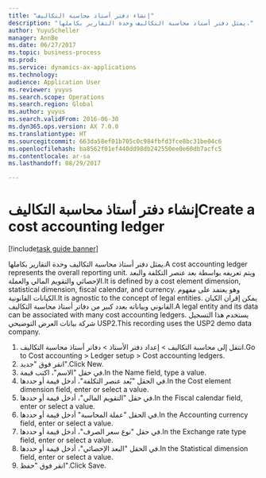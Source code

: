 ```yaml
--- 
title: "إنشاء دفتر أستاذ محاسبة التكاليف"
description: "يمثل دفتر أستاذ محاسبة التكاليف وحدة التقارير بكاملها."
author: YuyuScheller
manager: AnnBe
ms.date: 06/27/2017
ms.topic: business-process
ms.prod: 
ms.service: dynamics-ax-applications
ms.technology: 
audience: Application User
ms.reviewer: yuyus
ms.search.scope: Operations
ms.search.region: Global
ms.author: yuyus
ms.search.validFrom: 2016-06-30
ms.dyn365.ops.version: AX 7.0.0
ms.translationtype: HT
ms.sourcegitcommit: 663da58ef01b705c0c984fbfd3fce8bc31be04c6
ms.openlocfilehash: ba8562f01ef440dd98db242550ee0e60db7acfc5
ms.contentlocale: ar-sa
ms.lasthandoff: 08/29/2017

---
```

# <a name="create-a-cost-accounting-ledger"></a><span data-ttu-id="e6fd2-103">إنشاء دفتر أستاذ محاسبة التكاليف</span><span class="sxs-lookup"><span data-stu-id="e6fd2-103">Create a cost accounting ledger</span></span>

[!include[task guide banner](../../includes/task-guide-banner.md)]

<span data-ttu-id="e6fd2-104">يمثل دفتر أستاذ محاسبة التكاليف وحدة التقارير بكاملها.</span><span class="sxs-lookup"><span data-stu-id="e6fd2-104">A cost accounting ledger represents the overall reporting unit.</span></span> <span data-ttu-id="e6fd2-105">ويتم تعريفه بواسطة بعد عنصر التكلفة والبعد الإحصائي والتقويم المالي والعملة.</span><span class="sxs-lookup"><span data-stu-id="e6fd2-105">It is defined by a cost element dimension, statistical dimension, fiscal calendar, and currency.</span></span> <span data-ttu-id="e6fd2-106">وهو يعتمد على مفهوم الكيانات القانونية.</span><span class="sxs-lookup"><span data-stu-id="e6fd2-106">It is agnostic to the concept of legal entities.</span></span> <span data-ttu-id="e6fd2-107">يمكن إقران الكيان القانوني وبياناته بعدد كبير من دفاتر أستاذ محاسبة التكاليف.</span><span class="sxs-lookup"><span data-stu-id="e6fd2-107">A legal entity and its data can be associated with many cost accounting ledgers.</span></span> <span data-ttu-id="e6fd2-108">يستخدم هذا التسجيل شركة بيانات العرض التوضيحي USP2.</span><span class="sxs-lookup"><span data-stu-id="e6fd2-108">This recording uses the USP2 demo data company.</span></span>

1. <span data-ttu-id="e6fd2-109">انتقل إلى محاسبة التكاليف > إعداد دفتر الأستاذ > دفاتر أستاذ محاسبة التكاليف.</span><span class="sxs-lookup"><span data-stu-id="e6fd2-109">Go to Cost accounting > Ledger setup > Cost accounting ledgers.</span></span>
2. <span data-ttu-id="e6fd2-110">انقر فوق "جديد".</span><span class="sxs-lookup"><span data-stu-id="e6fd2-110">Click New.</span></span>
3. <span data-ttu-id="e6fd2-111">في حقل "الاسم"، اكتب قيمة.</span><span class="sxs-lookup"><span data-stu-id="e6fd2-111">In the Name field, type a value.</span></span>
4. <span data-ttu-id="e6fd2-112">في الحقل "بُعد عنصر التكلفة‬‬"، أدخل قيمة أو حددها.</span><span class="sxs-lookup"><span data-stu-id="e6fd2-112">In the Cost element dimension field, enter or select a value.</span></span>
5. <span data-ttu-id="e6fd2-113">في حقل "التقويم المالي"، أدخل قيمة أو حددها.</span><span class="sxs-lookup"><span data-stu-id="e6fd2-113">In the Fiscal calendar field, enter or select a value.</span></span>
6. <span data-ttu-id="e6fd2-114">في الحقل "عملة المحاسبة" أدخل قيمة أو حددها.</span><span class="sxs-lookup"><span data-stu-id="e6fd2-114">In the Accounting currency field, enter or select a value.</span></span>
7. <span data-ttu-id="e6fd2-115">في حقل "نوع سعر الصرف"، أدخل قيمة أو حددها.</span><span class="sxs-lookup"><span data-stu-id="e6fd2-115">In the Exchange rate type field, enter or select a value.</span></span>
8. <span data-ttu-id="e6fd2-116">في الحقل "البعد الإحصائي"، أدخل قيمة أو حددها.</span><span class="sxs-lookup"><span data-stu-id="e6fd2-116">In the Statistical dimension field, enter or select a value.</span></span>
9. <span data-ttu-id="e6fd2-117">انقر فوق "حفظ".</span><span class="sxs-lookup"><span data-stu-id="e6fd2-117">Click Save.</span></span>


